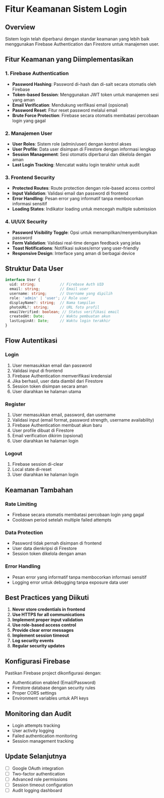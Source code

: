 # Fitur Keamanan Sistem Login

## Overview
Sistem login telah diperbarui dengan standar keamanan yang lebih baik menggunakan Firebase Authentication dan Firestore untuk manajemen user.

## Fitur Keamanan yang Diimplementasikan

### 1. Firebase Authentication
- **Password Hashing**: Password di-hash dan di-salt secara otomatis oleh Firebase
- **Token-based Session**: Menggunakan JWT token untuk manajemen sesi yang aman
- **Email Verification**: Mendukung verifikasi email (opsional)
- **Password Reset**: Fitur reset password melalui email
- **Brute Force Protection**: Firebase secara otomatis membatasi percobaan login yang gagal

### 2. Manajemen User
- **User Roles**: Sistem role (admin/user) dengan kontrol akses
- **User Profile**: Data user disimpan di Firestore dengan informasi lengkap
- **Session Management**: Sesi otomatis diperbarui dan dikelola dengan aman
- **Last Login Tracking**: Mencatat waktu login terakhir untuk audit

### 3. Frontend Security
- **Protected Routes**: Route protection dengan role-based access control
- **Input Validation**: Validasi email dan password di frontend
- **Error Handling**: Pesan error yang informatif tanpa membocorkan informasi sensitif
- **Loading States**: Indikator loading untuk mencegah multiple submission

### 4. UI/UX Security
- **Password Visibility Toggle**: Opsi untuk menampilkan/menyembunyikan password
- **Form Validation**: Validasi real-time dengan feedback yang jelas
- **Toast Notifications**: Notifikasi sukses/error yang user-friendly
- **Responsive Design**: Interface yang aman di berbagai device

## Struktur Data User

```typescript
interface User {
  uid: string;           // Firebase Auth UID
  email: string;         // Email user
  username: string;      // Username yang dipilih
  role: 'admin' | 'user'; // Role user
  displayName?: string;  // Nama tampilan
  photoURL?: string;     // URL foto profil
  emailVerified: boolean; // Status verifikasi email
  createdAt: Date;       // Waktu pembuatan akun
  lastLoginAt: Date;     // Waktu login terakhir
}
```

## Flow Autentikasi

### Login
1. User memasukkan email dan password
2. Validasi input di frontend
3. Firebase Authentication memverifikasi kredensial
4. Jika berhasil, user data diambil dari Firestore
5. Session token disimpan secara aman
6. User diarahkan ke halaman utama

### Register
1. User memasukkan email, password, dan username
2. Validasi input (email format, password strength, username availability)
3. Firebase Authentication membuat akun baru
4. User profile dibuat di Firestore
5. Email verification dikirim (opsional)
6. User diarahkan ke halaman login

### Logout
1. Firebase session di-clear
2. Local state di-reset
3. User diarahkan ke halaman login

## Keamanan Tambahan

### Rate Limiting
- Firebase secara otomatis membatasi percobaan login yang gagal
- Cooldown period setelah multiple failed attempts

### Data Protection
- Password tidak pernah disimpan di frontend
- User data dienkripsi di Firestore
- Session token dikelola dengan aman

### Error Handling
- Pesan error yang informatif tanpa membocorkan informasi sensitif
- Logging error untuk debugging tanpa exposure data user

## Best Practices yang Diikuti

1. **Never store credentials in frontend**
2. **Use HTTPS for all communications**
3. **Implement proper input validation**
4. **Use role-based access control**
5. **Provide clear error messages**
6. **Implement session timeout**
7. **Log security events**
8. **Regular security updates**

## Konfigurasi Firebase

Pastikan Firebase project dikonfigurasi dengan:
- Authentication enabled (Email/Password)
- Firestore database dengan security rules
- Proper CORS settings
- Environment variables untuk API keys

## Monitoring dan Audit

- Login attempts tracking
- User activity logging
- Failed authentication monitoring
- Session management tracking

## Update Selanjutnya

- [ ] Google OAuth integration
- [ ] Two-factor authentication
- [ ] Advanced role permissions
- [ ] Session timeout configuration
- [ ] Audit logging dashboard 